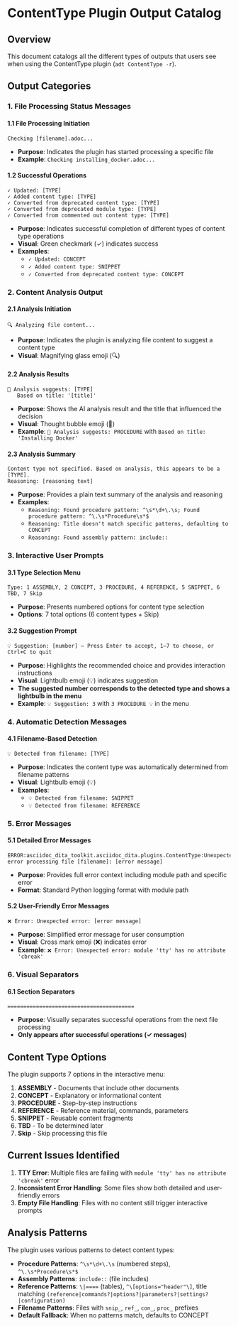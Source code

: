 # ContentType Plugin Output Catalog

## Overview
This document catalogs all the different types of outputs that users see when using the ContentType plugin (`adt ContentType -r`).

## Output Categories

### 1. File Processing Status Messages

#### 1.1 File Processing Initiation
```
Checking [filename].adoc...
```
- **Purpose**: Indicates the plugin has started processing a specific file
- **Example**: `Checking installing_docker.adoc...`

#### 1.2 Successful Operations
```
✓ Updated: [TYPE]
✓ Added content type: [TYPE]  
✓ Converted from deprecated content type: [TYPE]
✓ Converted from deprecated module type: [TYPE]
✓ Converted from commented out content type: [TYPE]
```
- **Purpose**: Indicates successful completion of different types of content type operations
- **Visual**: Green checkmark (✓) indicates success
- **Examples**:
  - `✓ Updated: CONCEPT`
  - `✓ Added content type: SNIPPET`
  - `✓ Converted from deprecated content type: CONCEPT`

### 2. Content Analysis Output

#### 2.1 Analysis Initiation
```
🔍 Analyzing file content...
```
- **Purpose**: Indicates the plugin is analyzing file content to suggest a content type
- **Visual**: Magnifying glass emoji (🔍)

#### 2.2 Analysis Results
```
💭 Analysis suggests: [TYPE]
   Based on title: '[title]'
```
- **Purpose**: Shows the AI analysis result and the title that influenced the decision
- **Visual**: Thought bubble emoji (💭)
- **Example**: `💭 Analysis suggests: PROCEDURE` with `Based on title: 'Installing Docker'`

#### 2.3 Analysis Summary
```
Content type not specified. Based on analysis, this appears to be a [TYPE].
Reasoning: [reasoning text]
```
- **Purpose**: Provides a plain text summary of the analysis and reasoning
- **Examples**:
  - `Reasoning: Found procedure pattern: ^\s*\d+\.\s; Found procedure pattern: ^\.\s*Procedure\s*$`
  - `Reasoning: Title doesn't match specific patterns, defaulting to CONCEPT`
  - `Reasoning: Found assembly pattern: include::`

### 3. Interactive User Prompts

#### 3.1 Type Selection Menu
```
Type: 1 ASSEMBLY, 2 CONCEPT, 3 PROCEDURE, 4 REFERENCE, 5 SNIPPET, 6 TBD, 7 Skip
```
- **Purpose**: Presents numbered options for content type selection
- **Options**: 7 total options (6 content types + Skip)

#### 3.2 Suggestion Prompt
```
💡 Suggestion: [number] — Press Enter to accept, 1–7 to choose, or Ctrl+C to quit
```
- **Purpose**: Highlights the recommended choice and provides interaction instructions
- **Visual**: Lightbulb emoji (💡) indicates suggestion
- **The suggested number corresponds to the detected type and shows a lightbulb in the menu**
- **Example**: `💡 Suggestion: 3` with `3 PROCEDURE 💡` in the menu

### 4. Automatic Detection Messages

#### 4.1 Filename-Based Detection
```
💡 Detected from filename: [TYPE]
```
- **Purpose**: Indicates the content type was automatically determined from filename patterns
- **Visual**: Lightbulb emoji (💡)
- **Examples**:
  - `💡 Detected from filename: SNIPPET`
  - `💡 Detected from filename: REFERENCE`

### 5. Error Messages

#### 5.1 Detailed Error Messages
```
ERROR:asciidoc_dita_toolkit.asciidoc_dita.plugins.ContentType:Unexpected error processing file [filename]: [error message]
```
- **Purpose**: Provides full error context including module path and specific error
- **Format**: Standard Python logging format with module path

#### 5.2 User-Friendly Error Messages
```
❌ Error: Unexpected error: [error message]
```
- **Purpose**: Simplified error message for user consumption
- **Visual**: Cross mark emoji (❌) indicates error
- **Example**: `❌ Error: Unexpected error: module 'tty' has no attribute 'cbreak'`

### 6. Visual Separators

#### 6.1 Section Separators
```
========================================
```
- **Purpose**: Visually separates successful operations from the next file processing
- **Only appears after successful operations (✓ messages)**

## Content Type Options

The plugin supports 7 options in the interactive menu:

1. **ASSEMBLY** - Documents that include other documents
2. **CONCEPT** - Explanatory or informational content
3. **PROCEDURE** - Step-by-step instructions
4. **REFERENCE** - Reference material, commands, parameters
5. **SNIPPET** - Reusable content fragments
6. **TBD** - To be determined later
7. **Skip** - Skip processing this file

## Current Issues Identified

1. **TTY Error**: Multiple files are failing with `module 'tty' has no attribute 'cbreak'` error
2. **Inconsistent Error Handling**: Some files show both detailed and user-friendly errors
3. **Empty File Handling**: Files with no content still trigger interactive prompts

## Analysis Patterns

The plugin uses various patterns to detect content types:

- **Procedure Patterns**: `^\s*\d+\.\s` (numbered steps), `^\.\s*Procedure\s*$`
- **Assembly Patterns**: `include::` (file includes)
- **Reference Patterns**: `\|====` (tables), `^\[options="header"\]`, title matching `(reference|commands?|options?|parameters?|settings?|configuration)`
- **Filename Patterns**: Files with `snip_`, `ref_`, `con_`, `proc_` prefixes
- **Default Fallback**: When no patterns match, defaults to CONCEPT